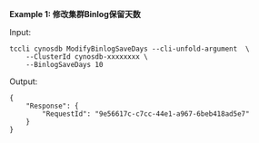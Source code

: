 **Example 1: 修改集群Binlog保留天数**



Input: 

```
tccli cynosdb ModifyBinlogSaveDays --cli-unfold-argument  \
    --ClusterId cynosdb-xxxxxxxx \
    --BinlogSaveDays 10
```

Output: 
```
{
    "Response": {
        "RequestId": "9e56617c-c7cc-44e1-a967-6beb418ad5e7"
    }
}
```

